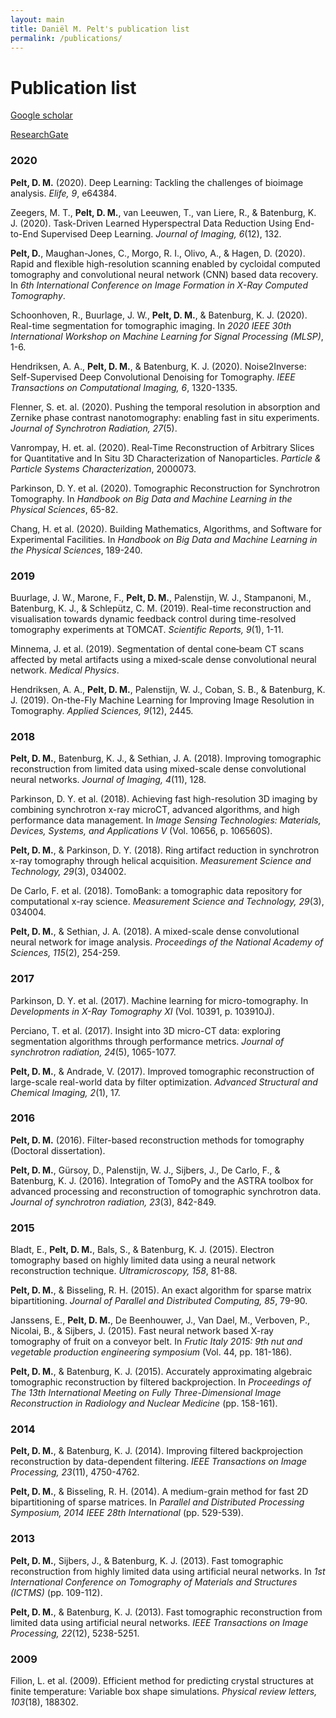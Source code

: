 ```yaml
---
layout: main
title: Daniël M. Pelt's publication list
permalink: /publications/
---
```


# Publication list

[Google scholar](https://scholar.google.nl/citations?user=54V8aTMAAAAJ)

[ResearchGate](https://www.researchgate.net/profile/Daniel_Pelt)

### 2020

__Pelt, D. M.__ (2020). Deep Learning: Tackling the challenges of bioimage analysis. *Elife, 9*, e64384.

Zeegers, M. T., __Pelt, D. M.__, van Leeuwen, T., van Liere, R., & Batenburg, K. J. (2020). Task-Driven Learned Hyperspectral Data Reduction Using End-to-End Supervised Deep Learning. *Journal of Imaging, 6*(12), 132.

__Pelt, D.__, Maughan-Jones, C., Morgo, R. I., Olivo, A., & Hagen, D. (2020). Rapid and flexible high-resolution scanning enabled by cycloidal computed tomography and convolutional neural network (CNN) based data recovery. In *6th International Conference on Image Formation in X-Ray Computed Tomography*.

Schoonhoven, R., Buurlage, J. W., __Pelt, D. M.__, & Batenburg, K. J. (2020). Real-time segmentation for tomographic imaging. In *2020 IEEE 30th International Workshop on Machine Learning for Signal Processing (MLSP)*, 1-6.

Hendriksen, A. A., __Pelt, D. M.__, & Batenburg, K. J. (2020). Noise2Inverse: Self-Supervised Deep Convolutional Denoising for Tomography. *IEEE Transactions on Computational Imaging, 6*, 1320-1335.

Flenner, S. et. al. (2020). Pushing the temporal resolution in absorption and Zernike phase contrast nanotomography: enabling fast in situ experiments. *Journal of Synchrotron Radiation, 27*(5).

Vanrompay, H. et. al. (2020). Real‐Time Reconstruction of Arbitrary Slices for Quantitative and In Situ 3D Characterization of Nanoparticles. *Particle & Particle Systems Characterization*, 2000073.

Parkinson, D. Y. et al. (2020). Tomographic Reconstruction for Synchrotron Tomography. In *Handbook on Big Data and Machine Learning in the Physical Sciences*, 65-82.

Chang, H. et al. (2020). Building Mathematics, Algorithms, and Software for Experimental Facilities. In *Handbook on Big Data and Machine Learning in the Physical Sciences*, 189-240.

### 2019

Buurlage, J. W., Marone, F., __Pelt, D. M.__, Palenstijn, W. J., Stampanoni, M., Batenburg, K. J., & Schlepütz, C. M. (2019). Real-time reconstruction and visualisation towards dynamic feedback control during time-resolved tomography experiments at TOMCAT. *Scientific Reports, 9*(1), 1-11.

Minnema, J. et al. (2019). Segmentation of dental cone‐beam CT scans affected by metal artifacts using a mixed‐scale dense convolutional neural network. *Medical Physics*.

Hendriksen, A. A., __Pelt, D. M.__, Palenstijn, W. J., Coban, S. B., & Batenburg, K. J. (2019). On-the-Fly Machine Learning for Improving Image Resolution in Tomography. *Applied Sciences, 9*(12), 2445.

### 2018

__Pelt, D. M.__, Batenburg, K. J., & Sethian, J. A. (2018). Improving tomographic reconstruction from limited data using mixed-scale dense convolutional neural networks. *Journal of Imaging, 4*(11), 128.

Parkinson, D. Y. et al. (2018). Achieving fast high-resolution 3D imaging by combining synchrotron x-ray microCT, advanced algorithms, and high performance data management. In *Image Sensing Technologies: Materials, Devices, Systems, and Applications V* (Vol. 10656, p. 106560S).

__Pelt, D. M.__, & Parkinson, D. Y. (2018). Ring artifact reduction in synchrotron x-ray tomography through helical acquisition. *Measurement Science and Technology, 29*(3), 034002.

De Carlo, F. et al. (2018). TomoBank: a tomographic data repository for computational x-ray science. *Measurement Science and Technology, 29*(3), 034004.

__Pelt, D. M.__, & Sethian, J. A. (2018). A mixed-scale dense convolutional neural network for image analysis. *Proceedings of the National Academy of Sciences, 115*(2), 254-259.

### 2017

Parkinson, D. Y. et al. (2017). Machine learning for micro-tomography. In *Developments in X-Ray Tomography XI* (Vol. 10391, p. 103910J). 

Perciano, T. et al. (2017). Insight into 3D micro-CT data: exploring segmentation algorithms through performance metrics. *Journal of synchrotron radiation, 24*(5), 1065-1077.

__Pelt, D. M.__, & Andrade, V. (2017). Improved tomographic reconstruction of large-scale real-world data by filter optimization. *Advanced Structural and Chemical Imaging, 2*(1), 17.

### 2016

__Pelt, D. M.__ (2016). Filter-based reconstruction methods for tomography (Doctoral dissertation).

__Pelt, D. M.__, Gürsoy, D., Palenstijn, W. J., Sijbers, J., De Carlo, F., & Batenburg, K. J. (2016). Integration of TomoPy and the ASTRA toolbox for advanced processing and reconstruction of tomographic synchrotron data. *Journal of synchrotron radiation, 23*(3), 842-849.

### 2015

Bladt, E., __Pelt, D. M.__, Bals, S., & Batenburg, K. J. (2015). Electron tomography based on highly limited data using a neural network reconstruction technique. *Ultramicroscopy, 158*, 81-88.

__Pelt, D. M.__, & Bisseling, R. H. (2015). An exact algorithm for sparse matrix bipartitioning. *Journal of Parallel and Distributed Computing, 85*, 79-90.

Janssens, E., __Pelt, D. M.__, De Beenhouwer, J., Van Dael, M., Verboven, P., Nicolai, B., & Sijbers, J. (2015). Fast neural network based X-ray tomography of fruit on a conveyor belt. In *Frutic Italy 2015: 9th nut and vegetable production engineering symposium* (Vol. 44, pp. 181-186).

__Pelt, D. M.__, & Batenburg, K. J. (2015). Accurately approximating algebraic tomographic reconstruction by filtered backprojection. In *Proceedings of The 13th International Meeting on Fully Three-Dimensional Image Reconstruction in Radiology and Nuclear Medicine* (pp. 158-161).

### 2014

__Pelt, D. M.__, & Batenburg, K. J. (2014). Improving filtered backprojection reconstruction by data-dependent filtering. *IEEE Transactions on Image Processing, 23*(11), 4750-4762.

__Pelt, D. M.__, & Bisseling, R. H. (2014). A medium-grain method for fast 2D bipartitioning of sparse matrices. In *Parallel and Distributed Processing Symposium, 2014 IEEE 28th International* (pp. 529-539).

### 2013

__Pelt, D. M.__, Sijbers, J., & Batenburg, K. J. (2013). Fast tomographic reconstruction from highly limited data using artificial neural networks. In *1st International Conference on Tomography of Materials and Structures (ICTMS)* (pp. 109-112).

__Pelt, D. M.__, & Batenburg, K. J. (2013). Fast tomographic reconstruction from limited data using artificial neural networks. *IEEE Transactions on Image Processing, 22*(12), 5238-5251.

### 2009

Filion, L. et al. (2009). Efficient method for predicting crystal structures at finite temperature: Variable box shape simulations. *Physical review letters, 103*(18), 188302.
